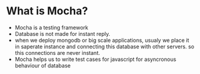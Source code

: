 # What is Mocha?

- Mocha is a testing framework
- Database is not made for instant reply.
- when we deploy mongodb or big scale applications, usualy we place it in saperate instance and connecting this database with other servers.
  so this connections are never instant.
- Mocha helps us to write test cases for javascript for asyncronous behaviour of database
